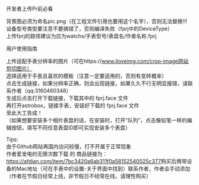 开发者上传Pr前必看<br>

背景图必须为命名pic.png（在工程文件引用也要用这个名字），否则无法替换!!!<br>
设备型号类型要注意不要搞错了，否则编译失败（fprj中的DeviceType）<br>
上传fprj的路径建议为应为watchs/手表型号/表盘名/作者名称.fprj <br>

用户使用指南<br>

上传适配手表分辨率的图片（可在https://www.iloveimg.com/crop-image网站剪切图片）<br>
选择适用于手表且喜欢的模板（注意一定要适用的，否则有变砖概率）<br>
点击生成链接，如果分辨率正确，则会出现链接，如果久久不行无明显报错，请联系作者（qq:3160460348）<br>
生成后点击打开下载链接，下载其中的 fprj.face 文件<br>
再打开astrobox，链接手表，安装好下载的 fprj.face 文件<br>
至此大工告成！<br>
（如果想要安装多个相片表盘的话，在安装时，打开“队列”，点击像铅笔一样的编辑按钮，填写不同任意表盘ID即可实现安装多个表盘）<br>

Tips: <br>
由于Github网站再国内访问较慢，打不开属于正常现象<br>
作者爱发电的无限次数下载 的 商品链接为：<a>https://afdian.com/item/7bc3420a6ab311f0a58152540025c377</a>购买后携带设备的Mac地址（可在手表中的设置-关于界面中找到）联系作者，作者会手动添加（作者在节假日经常上线，非节假日不经常在线，请理性购买）<br>
